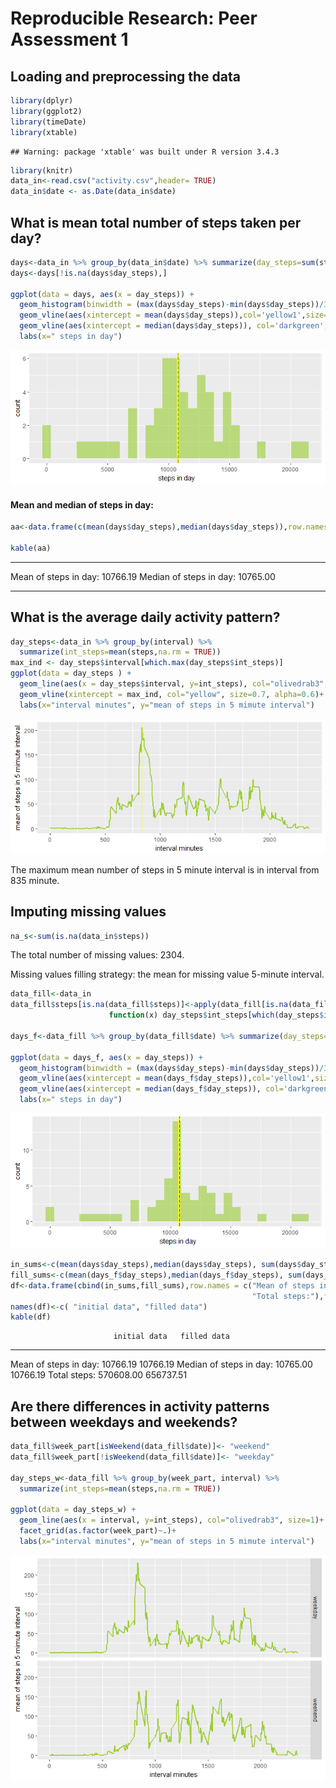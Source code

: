 # Reproducible Research: Peer Assessment 1

## Loading and preprocessing the data


```r
library(dplyr)
library(ggplot2)
library(timeDate)
library(xtable)
```

```
## Warning: package 'xtable' was built under R version 3.4.3
```

```r
library(knitr)
data_in<-read.csv("activity.csv",header= TRUE)
data_in$date <- as.Date(data_in$date)
```

## What is mean total number of steps taken per day?

```r
days<-data_in %>% group_by(data_in$date) %>% summarize(day_steps=sum(steps))
days<-days[!is.na(days$day_steps),]

ggplot(data = days, aes(x = day_steps)) +
  geom_histogram(binwidth = (max(days$day_steps)-min(days$day_steps))/30, fill="olivedrab3" ,alpha = 0.6)+
  geom_vline(aes(xintercept = mean(days$day_steps)),col='yellow1',size=1.5)+
  geom_vline(aes(xintercept = median(days$day_steps)), col='darkgreen', size=0.7,linetype= 5)+
  labs(x=" steps in day")
```

![](PA1_template_files/figure-html/histogram-1.png)<!-- -->

#### Mean and median of steps in day:


```r
aa<-data.frame(c(mean(days$day_steps),median(days$day_steps)),row.names = c("Mean of steps in day:","Median of steps in day:"),fix.empty.names = FALSE)

kable(aa)
```

                                   
------------------------  ---------
Mean of steps in day:      10766.19
Median of steps in day:    10765.00
------------------------  ---------

## What is the average daily activity pattern?

```r
day_steps<-data_in %>% group_by(interval) %>% 
  summarize(int_steps=mean(steps,na.rm = TRUE))
max_ind <- day_steps$interval[which.max(day_steps$int_steps)]
ggplot(data = day_steps ) + 
  geom_line(aes(x = day_steps$interval, y=int_steps), col="olivedrab3", size=1)+
  geom_vline(xintercept = max_ind, col="yellow", size=0.7, alpha=0.6)+
  labs(x="interval minutes", y="mean of steps in 5 mimute interval")
```

![](PA1_template_files/figure-html/lineplot-1.png)<!-- -->

The maximum mean number of steps in 5 minute interval is in interval from 835 minute.

## Imputing missing values


```r
na_s<-sum(is.na(data_in$steps))
```
The total number of missing values: 2304.

Missing values filling strategy:  the mean for missing value 5-minute interval.


```r
data_fill<-data_in
data_fill$steps[is.na(data_fill$steps)]<-apply(data_fill[is.na(data_fill$steps),],1,
                      function(x) day_steps$int_steps[which(day_steps$interval==as.integer(x[3]))])

days_f<-data_fill %>% group_by(data_fill$date) %>% summarize(day_steps=sum(steps))

ggplot(data = days_f, aes(x = day_steps)) +
  geom_histogram(binwidth = (max(days$day_steps)-min(days$day_steps))/30, fill="olivedrab3" ,alpha = 0.6)+
  geom_vline(aes(xintercept = mean(days_f$day_steps)),col='yellow1',size=1.5)+
  geom_vline(aes(xintercept = median(days_f$day_steps)), col='darkgreen', size=0.7,linetype= 5)+
  labs(x=" steps in day")
```

![](PA1_template_files/figure-html/histogram2-1.png)<!-- -->


```r
in_sums<-c(mean(days$day_steps),median(days$day_steps), sum(days$day_steps))
fill_sums<-c(mean(days_f$day_steps),median(days_f$day_steps), sum(days_f$day_steps))
df<-data.frame(cbind(in_sums,fill_sums),row.names = c("Mean of steps in day:", "Median of steps in day:",
                                                      "Total steps:"),fix.empty.names = FALSE)
names(df)<-c( "initial data", "filled data")
kable(df)
```

                           initial data   filled data
------------------------  -------------  ------------
Mean of steps in day:          10766.19      10766.19
Median of steps in day:        10765.00      10766.19
Total steps:                  570608.00     656737.51

## Are there differences in activity patterns between weekdays and weekends?


```r
data_fill$week_part[isWeekend(data_fill$date)]<- "weekend"
data_fill$week_part[!isWeekend(data_fill$date)]<- "weekday"

day_steps_w<-data_fill %>% group_by(week_part, interval) %>% 
  summarize(int_steps=mean(steps,na.rm = TRUE))

ggplot(data = day_steps_w) + 
  geom_line(aes(x = interval, y=int_steps), col="olivedrab3", size=1)+
  facet_grid(as.factor(week_part)~.)+
  labs(x="interval minutes", y="mean of steps in 5 mimute interval")
```

![](PA1_template_files/figure-html/plot_Weekpart-1.png)<!-- -->





